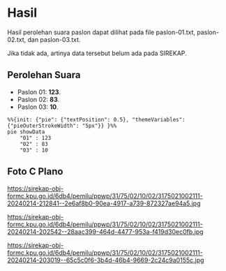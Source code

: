 # Hasil

Hasil perolehan suara paslon dapat dilihat pada file paslon-01.txt, paslon-02.txt, dan paslon-03.txt.

Jika tidak ada, artinya data tersebut belum ada pada SIREKAP.

## Perolehan Suara

 * Paslon 01: **123**.
 * Paslon 02: **83**.
 * Paslon 03: **10**.

```mermaid
%%{init: {"pie": {"textPosition": 0.5}, "themeVariables": {"pieOuterStrokeWidth": "5px"}} }%%
pie showData
    "01" : 123
    "02" : 83
    "03" : 10
```
## Foto C Plano

https://sirekap-obj-formc.kpu.go.id/6db4/pemilu/ppwp/31/75/02/10/02/3175021002111-20240214-212841--2e6af8b0-90ea-4917-a739-872327ae94a5.jpg

https://sirekap-obj-formc.kpu.go.id/6db4/pemilu/ppwp/31/75/02/10/02/3175021002111-20240214-202542--28aac399-464d-4477-953a-f419d30ec0fb.jpg

https://sirekap-obj-formc.kpu.go.id/6db4/pemilu/ppwp/31/75/02/10/02/3175021002111-20240214-203019--65c5c0f6-3b4d-46b4-9669-2c24c9a0155c.jpg

